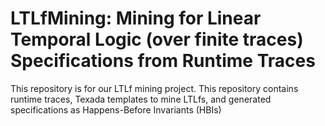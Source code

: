 # LTLfMining: Mining for Linear Temporal Logic (over finite traces) Specifications from Runtime Traces
This repository is for our LTLf mining project. This repository contains runtime traces, Texada templates to mine LTLfs, and generated specifications as Happens-Before Invariants (HBIs)
